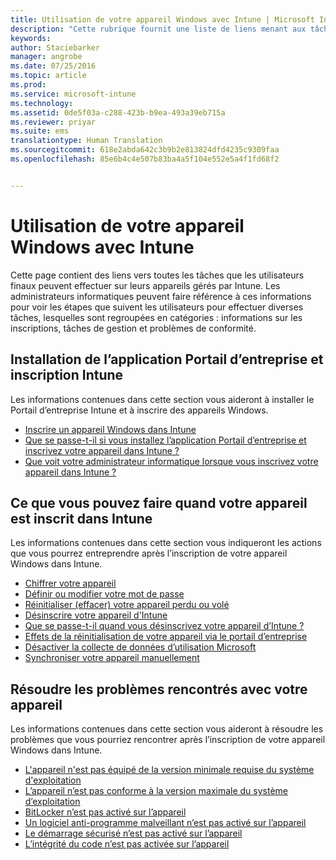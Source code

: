 ```yaml
---
title: Utilisation de votre appareil Windows avec Intune | Microsoft Intune
description: "Cette rubrique fournit une liste de liens menant aux tâches que vous pouvez effectuer sur votre appareil mobile Windows lorsque ce dernier est inscrit dans Intune"
keywords: 
author: Staciebarker
manager: angrobe
ms.date: 07/25/2016
ms.topic: article
ms.prod: 
ms.service: microsoft-intune
ms.technology: 
ms.assetid: 0de5f03a-c288-423b-b9ea-493a39eb715a
ms.reviewer: priyar
ms.suite: ems
translationtype: Human Translation
ms.sourcegitcommit: 618e2abda642c3b9b2e813824dfd4235c9309faa
ms.openlocfilehash: 85e6b4c4e507b83ba4a5f104e552e5a4f1fd68f2


---
```


# Utilisation de votre appareil Windows avec Intune

Cette page contient des liens vers toutes les tâches que les utilisateurs finaux peuvent effectuer sur leurs appareils gérés par Intune. Les administrateurs informatiques peuvent faire référence à ces informations pour voir les étapes que suivent les utilisateurs pour effectuer diverses tâches, lesquelles sont regroupées en catégories : informations sur les inscriptions, tâches de gestion et problèmes de conformité.

## Installation de l’application Portail d’entreprise et inscription Intune

Les informations contenues dans cette section vous aideront à installer le Portail d’entreprise Intune et à inscrire des appareils Windows.

- [Inscrire un appareil Windows dans Intune](enroll-your-device-in-intune-windows.md)
- [Que se passe-t-il si vous installez l’application Portail d’entreprise et inscrivez votre appareil dans Intune ?](what-happens-if-you-install-the-company-portal-app-and-enroll-your-device-in-intune-windows.md)
- [Que voit votre administrateur informatique lorsque vous inscrivez votre appareil dans Intune ?](what-can-your-it-administrator-see-when-you-enroll-your-device-in-intune-windows.md)

## Ce que vous pouvez faire quand votre appareil est inscrit dans Intune

Les informations contenues dans cette section vous indiqueront les actions que vous pourrez entreprendre après l’inscription de votre appareil Windows dans Intune.

- [Chiffrer votre appareil](encrypt-your-device-windows.md)
- [Définir ou modifier votre mot de passe](set-or-change-your-password-windows.md)
- [Réinitialiser (effacer) votre appareil perdu ou volé](reset-erase-your-lost-or-stolen-device-windows.md)
- [Désinscrire votre appareil d'Intune](unenroll-your-device-from-intune-windows.md)
- [Que se passe-t-il quand vous désinscrivez votre appareil d’Intune ?](what-happens-if-you-unenroll-your-device-from-intune-windows.md)
- [Effets de la réinitialisation de votre appareil via le portail d’entreprise](what-happens-if-you-reset-your-device-using-the-company-portal-windows.md)
- [Désactiver la collecte de données d’utilisation Microsoft](turn-off-microsoft-usage-data-collection-windows.md)
- [Synchroniser votre appareil manuellement](sync-your-device-manually-windows.md)

## Résoudre les problèmes rencontrés avec votre appareil

Les informations contenues dans cette section vous aideront à résoudre les problèmes que vous pourriez rencontrer après l’inscription de votre appareil Windows dans Intune.

- [L'appareil n'est pas équipé de la version minimale requise du système d'exploitation](device-doesnt-have-the-required-minimum-operating-system-version-windows.md)
- [L’appareil n’est pas conforme à la version maximale du système d’exploitation](device-doesnt-comply-with-maximum-operating-system-version-windows.md)
- [BitLocker n’est pas activé sur l’appareil](device-doesnt-have-bitlocker-enabled-windows.md)
- [Un logiciel anti-programme malveillant n’est pas activé sur l’appareil](device-doesnt-have-antimalware-software-enabled-windows.md)
- [Le démarrage sécurisé n’est pas activé sur l’appareil](device-doesnt-have-secure-boot-enabled-windows.md)
- [L’intégrité du code n’est pas activée sur l’appareil](device-doesnt-have-code-integrity-enabled-windows.md)



<!--HONumber=Jul16_HO4-->


